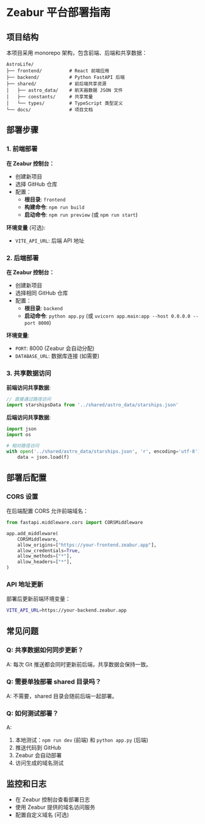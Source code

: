 # Zeabur 平台部署指南

## 项目结构

本项目采用 monorepo 架构，包含前端、后端和共享数据：

```
AstroLife/
├── frontend/          # React 前端应用
├── backend/           # Python FastAPI 后端
├── shared/            # 前后端共享资源
│   ├── astro_data/    # 航天器数据 JSON 文件
│   ├── constants/     # 共享常量
│   └── types/         # TypeScript 类型定义
└── docs/              # 项目文档
```

## 部署步骤

### 1. 前端部署

**在 Zeabur 控制台：**
- 创建新项目
- 选择 GitHub 仓库
- 配置：
  - **根目录**: `frontend`
  - **构建命令**: `npm run build`
  - **启动命令**: `npm run preview` (或 `npm run start`)

**环境变量** (可选):
- `VITE_API_URL`: 后端 API 地址

### 2. 后端部署

**在 Zeabur 控制台：**
- 创建新项目
- 选择相同 GitHub 仓库
- 配置：
  - **根目录**: `backend`
  - **启动命令**: `python app.py` (或 `uvicorn app.main:app --host 0.0.0.0 --port 8000`)

**环境变量**:
- `PORT`: 8000 (Zeabur 会自动分配)
- `DATABASE_URL`: 数据库连接 (如需要)

### 3. 共享数据访问

**前端访问共享数据**:
```javascript
// 直接通过路径访问
import starshipsData from '../shared/astro_data/starships.json'
```

**后端访问共享数据**:
```python
import json
import os

# 相对路径访问
with open('../shared/astro_data/starships.json', 'r', encoding='utf-8') as f:
    data = json.load(f)
```

## 部署后配置

### CORS 设置
在后端配置 CORS 允许前端域名：

```python
from fastapi.middleware.cors import CORSMiddleware

app.add_middleware(
    CORSMiddleware,
    allow_origins=["https://your-frontend.zeabur.app"],
    allow_credentials=True,
    allow_methods=["*"],
    allow_headers=["*"],
)
```

### API 地址更新
部署后更新前端环境变量：
```bash
VITE_API_URL=https://your-backend.zeabur.app
```

## 常见问题

### Q: 共享数据如何同步更新？
A: 每次 Git 推送都会同时更新前后端，共享数据会保持一致。

### Q: 需要单独部署 shared 目录吗？
A: 不需要，shared 目录会随前后端一起部署。

### Q: 如何测试部署？
A: 
1. 本地测试：`npm run dev` (前端) 和 `python app.py` (后端)
2. 推送代码到 GitHub
3. Zeabur 会自动部署
4. 访问生成的域名测试

## 监控和日志

- 在 Zeabur 控制台查看部署日志
- 使用 Zeabur 提供的域名访问服务
- 配置自定义域名 (可选)